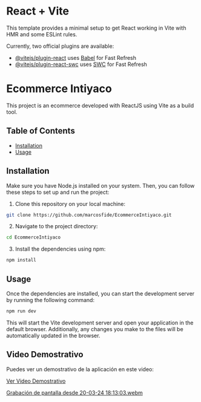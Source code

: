 # React + Vite

This template provides a minimal setup to get React working in Vite with HMR and some ESLint rules.

Currently, two official plugins are available:

- [@vitejs/plugin-react](https://github.com/vitejs/vite-plugin-react/blob/main/packages/plugin-react/README.md) uses [Babel](https://babeljs.io/) for Fast Refresh
- [@vitejs/plugin-react-swc](https://github.com/vitejs/vite-plugin-react-swc) uses [SWC](https://swc.rs/) for Fast Refresh

# Ecommerce Intiyaco

This project is an ecommerce developed with ReactJS using Vite as a build tool.

## Table of Contents

- [Installation](#installation)
- [Usage](#usage)

## Installation

Make sure you have Node.js installed on your system. Then, you can follow these steps to set up and run the project:

1. Clone this repository on your local machine:
```bash
git clone https://github.com/marcosfide/EcommerceIntiyaco.git
```
2. Navigate to the project directory:
```bash
cd EcommerceIntiyaco
```
3. Install the dependencies using npm:
```bash
npm install
```

## Usage
Once the dependencies are installed, you can start the development server by running the following command:
```bash
npm run dev
```
This will start the Vite development server and open your application in the default browser. Additionally, any changes you make to the files will be automatically updated in the browser.


## Video Demostrativo

Puedes ver un demostrativo de la aplicación en este video:

[Ver Video Demostrativo](https://firebasestorage.googleapis.com/v0/b/ecommerceintiyaco.appspot.com/o/Grabaci%C3%B3n%20de%20pantalla%20desde%2003-02-24%2014%3A04%3A34.webm?alt=media&token=42492d93-d0e8-4e4d-a013-4f8066547fa8)


[Grabación de pantalla desde 20-03-24 18:13:03.webm](https://github.com/marcosfide/EcommerceIntiyaco/assets/130766190/b4a9c2de-6286-4a13-9945-58c5a1b5f6e4)
